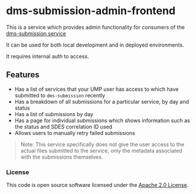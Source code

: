 
# dms-submission-admin-frontend

This is a service which provides admin functionality for consumers of the [dms-submission service](https://github.com/hmrc/dms-submission)

It can be used for both local development and in deployed environments.

It requires internal auth to access.

## Features

- Has a list of services that your UMP user has access to which have submitted to `dms-submission` recently
- Has a breakdown of all submissions for a particular service, by day and status
- Has a list of submissions by day
- Has a page for individual submissions which shows information such as the status and SDES correlation ID used
- Allows users to manually retry failed submissions

> Note: This service specifically does not give the user access to the actual files submitted to the service,
> only the metadata associated with the submissions themselves.

### License

This code is open source software licensed under the [Apache 2.0 License]("http://www.apache.org/licenses/LICENSE-2.0.html").